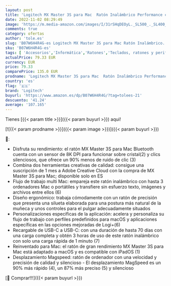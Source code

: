 ```yaml
---
layout: post
title: 'Logitech MX Master 3S para Mac  Ratón Inalámbrico Performance con Desplazamiento Rápido  Ergo  8K DPI  Clics Silenciosos  Funciona sobre Cristal  USB-C  Bluetooth  Apple  iPad - Space Grey'
date: 2022-11-02 08:29:49
image: 'https://m.media-amazon.com/images/I/31rSHqDEOyL._SL500_._SL400_.jpg'
comments: true
category: ofertas
author: 'tole.es'
slug: 'B07W6H4R4G-es Logitech MX Master 3S para Mac Ratón Inalámbrico...'
sku: 'B07W6H4R4G-es'
tags: [ 'Accesorios','Informática','Ratones','Teclados, ratones y periféricos de entrada','apple','ipad','logitech','🇪🇸', ]
actualPrice: 79.33 EUR
currency: EUR
price: 79.33
comparePrice: 135.0 EUR
prodname: 'Logitech MX Master 3S para Mac  Ratón Inalámbrico Performance con Desplazamiento Rápido  Ergo  8K DPI  Clics Silenciosos  Funciona sobre Cristal  USB-C  Bluetooth  Apple  iPad - Space Grey'
country: 'es'
flag: '🇪🇸'
brand: 'Logitech'
buyurl: 'https://www.amazon.es/dp/B07W6H4R4G/?tag=tolees-21'
descuento: '41.24'
average: '107.165'
---
```


Tienes [{{< param title >}}]({{< param buyurl >}}) aqui!

[![{{< param prodname >}}]({{< param image >}})]({{< param buyurl >}})

🔎:

- Disfruta su rendimiento: el ratón MX Master 3S para Mac Bluetooth cuenta con un sensor de 8K DPI para funcionar sobre cristal(2) y clics silenciosos, que ofrece un 90% menos de ruido de clic (3)
- Combina dos herramientas creativas de calidad: consigue una suscripción de 1 mes a Adobe Creative Cloud con la compra de MX Master 3S para Mac; disponible solo en ES
- Flujo de trabajo multi Mac: empareja este ratón inalámbrico con hasta 3 ordenadores Mac o portátiles y transfiere sin esfuerzo texto, imágenes y archivos entre ellos (6)
- Diseño ergonómico: trabaja cómodamente con un ratón de precisión que presenta una silueta elaborada para una postura más natural de la muñeca y unos controles para el pulgar adecuadamente situados
- Personalizaciones específicas de la aplicación: acelera y personaliza su flujo de trabajo con perfiles predefinidos para macOS y aplicaciones específicas en las opciones mejoradas de Logi+(6)
- Recargable de USB-C a USB-C: con una duración de hasta 70 días con una carga completa y obtén 3 horas de uso de este ratón inalámbrico con solo una carga rápida de 1 minuto (7)
- Reinventado para Mac: el ratón de gran rendimiento MX Master 3S para Mac está adaptado a macOS y es compatible con iPadOS (1)
- Desplazamiento Magspeed: ratón de ordenador con una velocidad y precisión de calidad y silencioso - El desplazamiento MagSpeed es un 90% más rápido (4), un 87% más preciso (5) y silencioso

[🛒 Comprar!!!]({{< param buyurl >}})
